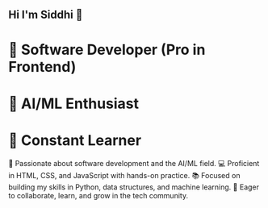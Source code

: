 ## Hi I'm Siddhi 👋
# 🚀 Software Developer (Pro in Frontend)
# 🤖 AI/ML Enthusiast
# 🌱 Constant Learner

🔭 Passionate about software development and the AI/ML field.
💻 Proficient in HTML, CSS, and JavaScript with hands-on practice.
📚 Focused on building my skills in Python, data structures, and machine learning.
🌟 Eager to collaborate, learn, and grow in the tech community.


